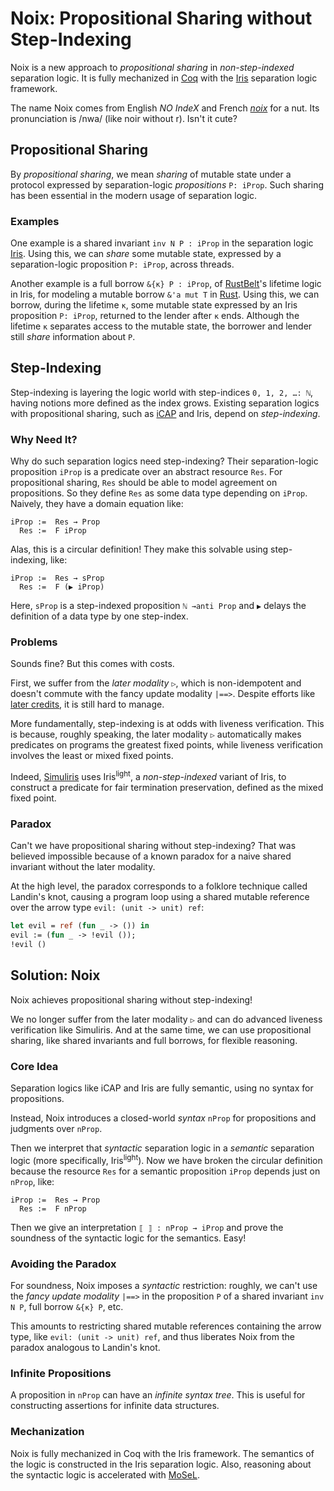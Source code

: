 # Noix: Propositional Sharing without Step-Indexing

Noix is a new approach to *propositional sharing*
in *non-step-indexed* separation logic.
It is fully mechanized in [Coq](https://coq.inria.fr/) with the [Iris](https://iris-project.org/) separation logic framework.

The name Noix comes from English *NO IndeX* and French [*noix*](https://en.wiktionary.org/wiki/noix) for a nut.
Its pronunciation is /nwa/ (like noir without r).
Isn't it cute?

## Propositional Sharing

By *propositional sharing*, we mean *sharing* of mutable state
under a protocol expressed by separation-logic *propositions* `P: iProp`.
Such sharing has been essential in the modern usage of separation logic.

### Examples

One example is a shared invariant `inv N P : iProp`
in the separation logic [Iris](https://iris-project.org/).
Using this, we can *share* some mutable state, expressed by a separation-logic proposition `P: iProp`, across threads.

Another example is a full borrow `&{κ} P : iProp`,
of [RustBelt](https://plv.mpi-sws.org/rustbelt/popl18/)'s lifetime logic in Iris,
for modeling a mutable borrow `&'a mut T` in [Rust](https://www.rust-lang.org/).
Using this, we can borrow, during the lifetime `κ`, some mutable state expressed by an Iris proposition `P: iProp`,
returned to the lender after `κ` ends.
Although the lifetime `κ` separates access to the mutable state,
the borrower and lender still *share* information about `P`.

## Step-Indexing

Step-indexing is layering the logic world with step-indices `0, 1, 2, …: ℕ`,
having notions more defined as the index grows.
Existing separation logics with propositional sharing,
such as [iCAP](https://www.cs.au.dk/~birke/papers/icap-conf.pdf) and Iris,
depend on *step-indexing*.

### Why Need It?

Why do such separation logics need step-indexing?
Their separation-logic proposition `iProp` is a predicate over an abstract resource `Res`.
For propositional sharing, `Res` should be able to model agreement on propositions.
So they define `Res` as some data type depending on `iProp`.
Naively, they have a domain equation like:
```
iProp :=  Res → Prop
  Res :=  F iProp
```
Alas, this is a circular definition!
They make this solvable using step-indexing, like:
```
iProp :=  Res → sProp
  Res :=  F (▶ iProp)
```
Here, `sProp` is a step-indexed proposition `ℕ →anti Prop`
and `▶` delays the definition of a data type by one step-index.

### Problems

Sounds fine? But this comes with costs.

First, we suffer from the *later modality* `▷`, which is non-idempotent and doesn't commute with the fancy update modality `|==>`.
Despite efforts like [later credits](https://plv.mpi-sws.org/later-credits/), it is still hard to manage.

More fundamentally, step-indexing is at odds with liveness verification.
This is because, roughly speaking, the later modality `▷` automatically makes predicates on programs the greatest fixed points,
while liveness verification involves the least or mixed fixed points.

Indeed, [Simuliris](https://iris-project.org/pdfs/2022-popl-simuliris.pdf) uses Iris<sup>light</sup>, a *non-step-indexed* variant of Iris, to construct a predicate for fair termination preservation, defined as the mixed fixed point.

### Paradox

Can't we have propositional sharing without step-indexing?
That was believed impossible because of a known paradox for a naive shared invariant without the later modality.

At the high level, the paradox corresponds to a folklore technique called Landin's knot,
causing a program loop using a shared mutable reference over the arrow type `evil: (unit -> unit) ref`:
```ocaml
let evil = ref (fun _ -> ()) in  
evil := (fun _ -> !evil ());
!evil ()
```

## Solution: Noix

Noix achieves propositional sharing without step-indexing!

We no longer suffer from the later modality `▷` and can do advanced liveness verification like Simuliris.
And at the same time, we can use propositional sharing, like shared invariants and full borrows, for flexible reasoning.

### Core Idea

Separation logics like iCAP and Iris are fully semantic, using no syntax for propositions.

Instead, Noix introduces a closed-world *syntax* `nProp` for propositions and judgments over `nProp`.

Then we interpret that *syntactic* separation logic in a *semantic* separation logic (more specifically, Iris<sup>light</sup>).
Now we have broken the circular definition
because the resource `Res` for a semantic proposition `iProp` depends just on `nProp`, like:
```
iProp :=  Res → Prop
  Res :=  F nProp
```
Then we give an interpretation `⟦ ⟧ : nProp → iProp`
and prove the soundness of the syntactic logic for the semantics.
Easy!

### Avoiding the Paradox

For soundness, Noix imposes a *syntactic* restriction:
roughly, we can't use the *fancy update modality* `|==>` in the proposition `P` of a shared invariant `inv N P`, full borrow `&{κ} P`, etc.

This amounts to restricting shared mutable references containing the arrow type, like `evil: (unit -> unit) ref`,
and thus liberates Noix from the paradox analogous to Landin's knot.

### Infinite Propositions

A proposition in `nProp` can have an *infinite syntax tree*.
This is useful for constructing assertions for infinite data structures.

### Mechanization

Noix is fully mechanized in Coq with the Iris framework.
The semantics of the logic is constructed in the Iris separation logic.
Also, reasoning about the syntactic logic is accelerated with [MoSeL](https://iris-project.org/mosel/).
